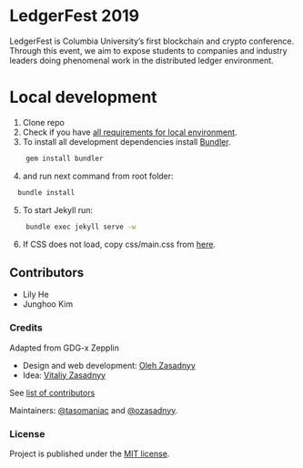 # LedgerFest 2019
LedgerFest is Columbia University’s first blockchain and crypto conference. Through this event, we aim to expose students to companies and industry leaders doing phenomenal work in the distributed ledger environment.

# Local development
1. Clone repo
2. Check if you have [all requirements for local environment](http://jekyllrb.com/docs/installation/).
3. To install all development dependencies install [Bundler](http://bundler.io/).
```bash
    gem install bundler
```
4. and run next command from root folder:

```bash
  bundle install
```  

5. To start Jekyll run:
```bash
    bundle exec jekyll serve -w
```
6. If CSS does not load, copy css/main.css from [here](https://github.com/gdg-x/zeppelin/blob/master/css/main.css).

## Contributors
* Lily He
* Junghoo Kim

### Credits
Adapted from GDG-x Zepplin
* Design and web development: [Oleh Zasadnyy](https://github.com/ozasadnyy)
* Idea: [Vitaliy Zasadnyy](https://github.com/zasadnyy)

See [list of contributors](https://github.com/gdg-x/zepplin/graphs/contributors)

Maintainers: [@tasomaniac](https://github.com/tasomaniac) and [@ozasadnyy](https://github.com/ozasadnyy).

### License
Project is published under the [MIT license](https://github.com/gdg-x/zeppelin/blob/master/LICENSE.txt).
